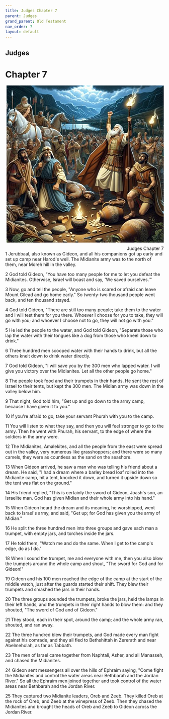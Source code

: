 ```yaml
---
title: Judges Chapter 7
parent: Judges
grand_parent: Old Testament
nav_order: 7
layout: default
---
```


## Judges

# Chapter 7

<div style="clear: both; text-align: right;">
    <img src="/assets/Image/Judges/500/7.jpg" alt="Judges Chapter 7" class="chapter-image" style="max-width: 100%; height: auto; float: right; margin: 0 0 10px 10px; padding-left: 10%;">
    <figcaption style="font-size: 14px;">Judges Chapter 7</figcaption>
</div>
1 Jerubbaal, also known as Gideon, and all his companions got up early and set up camp near Harod's well. The Midianite army was to the north of them, near Moreh hill in the valley.

2 God told Gideon, "You have too many people for me to let you defeat the Midianites. Otherwise, Israel will boast and say, 'We saved ourselves.'"

3 Now, go and tell the people, "Anyone who is scared or afraid can leave Mount Gilead and go home early." So twenty-two thousand people went back, and ten thousand stayed.

4 God told Gideon, "There are still too many people; take them to the water and I will test them for you there. Whoever I choose for you to take, they will go with you; and whoever I choose not to go, they will not go with you."

5 He led the people to the water, and God told Gideon, "Separate those who lap the water with their tongues like a dog from those who kneel down to drink."

6 Three hundred men scooped water with their hands to drink, but all the others knelt down to drink water directly.

7 God told Gideon, "I will save you by the 300 men who lapped water. I will give you victory over the Midianites. Let all the other people go home."

8 The people took food and their trumpets in their hands. He sent the rest of Israel to their tents, but kept the 300 men. The Midian army was down in the valley below him.

9 That night, God told him, "Get up and go down to the army camp, because I have given it to you."

10 If you're afraid to go, take your servant Phurah with you to the camp.

11 You will listen to what they say, and then you will feel stronger to go to the army. Then he went with Phurah, his servant, to the edge of where the soldiers in the army were.

12 The Midianites, Amalekites, and all the people from the east were spread out in the valley, very numerous like grasshoppers; and there were so many camels, they were as countless as the sand on the seashore.

13 When Gideon arrived, he saw a man who was telling his friend about a dream. He said, "I had a dream where a barley bread loaf rolled into the Midianite camp, hit a tent, knocked it down, and turned it upside down so the tent was flat on the ground."

14 His friend replied, "This is certainly the sword of Gideon, Joash's son, an Israelite man. God has given Midian and their whole army into his hand."

15 When Gideon heard the dream and its meaning, he worshipped, went back to Israel's army, and said, "Get up; for God has given you the army of Midian."

16 He split the three hundred men into three groups and gave each man a trumpet, with empty jars, and torches inside the jars.

17 He told them, "Watch me and do the same. When I get to the camp's edge, do as I do."

18 When I sound the trumpet, me and everyone with me, then you also blow the trumpets around the whole camp and shout, "The sword for God and for Gideon!"

19 Gideon and his 100 men reached the edge of the camp at the start of the middle watch, just after the guards started their shift. They blew their trumpets and smashed the jars in their hands.

20 The three groups sounded the trumpets, broke the jars, held the lamps in their left hands, and the trumpets in their right hands to blow them: and they shouted, "The sword of God and of Gideon."

21 They stood, each in their spot, around the camp; and the whole army ran, shouted, and ran away.

22 The three hundred blew their trumpets, and God made every man fight against his comrade, and they all fled to Bethshittah in Zererath and near Abelmeholah, as far as Tabbath.

23 The men of Israel came together from Naphtali, Asher, and all Manasseh, and chased the Midianites.

24 Gideon sent messengers all over the hills of Ephraim saying, "Come fight the Midianites and control the water areas near Bethbarah and the Jordan River." So all the Ephraim men joined together and took control of the water areas near Bethbarah and the Jordan River.

25 They captured two Midianite leaders, Oreb and Zeeb. They killed Oreb at the rock of Oreb, and Zeeb at the winepress of Zeeb. Then they chased the Midianites and brought the heads of Oreb and Zeeb to Gideon across the Jordan River.


